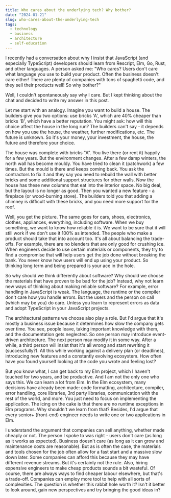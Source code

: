 ```yaml
---
title: Who cares about the underlying tech? Why bother?
date: "2024-01-21"
slug: who-cares-about-the-underlying-tech
tags:
  - technology
  - business
  - architecture
  - self-education
---
```


I recently had a conversation about why I insist that JavaScript (and especially TypeScript) developers should learn from Rescript, Elm, Go, Rust, and other languages. A person asked me: "Who cares? Users don't care what language you use to build your product. Often the business doesn't care either! There are plenty of companies with tons of spaghetti code, and they sell their products well! So why bother?"

Well, I couldn't spontaneously say why I care. But I kept thinking about the chat and decided to write my answer in this post.

Let me start with an analogy. Imagine you want to build a house. The builders give you two options: use bricks 'A', which are 40% cheaper than bricks 'B', which have a better reputation. You might ask: how will this choice affect the house in the long run? The builders can't say - it depends on how you use the house, the weather, further modifications, etc. The future is unknown. So it's your money, your investment, the house, the future and therefore your choice.

The house was complete with bricks "A". You live there (or rent it) happily for a few years. But the environment changes. After a few damp winters, the north wall has become mouldy. You have tried to clean it (patchwork) a few times. But the mould is there and keeps coming back. You ask the contractors to fix it and they say you need to rebuild the wall with better bricks and some additional support structures for other walls. Now the house has these new columns that eat into the interior space. No big deal, but the layout is no longer as good. Then you wanted a new feature - a fireplace (or wood-burning stove). The builders told you that adding a chimney is difficult with these bricks, and you need more support for the roof.

Well, you get the picture. The same goes for cars, shoes, electronics, clothes, appliances, everything, including software. When we buy something, we want to know how reliable it is. We want to be sure that it will still work if we don't use it 100% as intended. The people who make a product should take that into account too. It's all about balancing the trade-offs. For example, there are no blenders that are only good for crushing ice. When engineers decide to use certain materials or components, they try to find a compromise that will help users get the job done without breaking the bank. You never know how users will end up using your product. So thinking long term and being prepared is your ace in the hole.

So why should we think differently about software? Why should we choose the materials that have proven to be bad for the job? Instead, why not learn new ways of thinking about making reliable software? For example, error handling in JavaScript is weak. The language, the runtime or the compiler don't care how you handle errors. But the users and the person on call (which may be you) do care. Unless you learn to represent errors as data and adopt TypeScript in your JavaScript projects.

The architectural patterns we choose also play a role. But I'd argue that it's mostly a business issue because it determines how slow the company gets over time. You see, people leave, taking important knowledge with them, and the documentation gets neglected. So one person may introduce event-driven architecture. The next person may modify it in some way. After a while, a third person will insist that it's all wrong and start rewriting it (successfully?). All this while working against a delivery plan (or deadlines), introducing new features and a constantly evolving ecosystem. How often have you found yourself looking at the code you wrote and feeling lost?

But you know what, I can get back to my Elm project, which I haven't touched for two years, and be productive. And I am not the only one who says this. We can learn a lot from Elm. In the Elm ecosystem, many decisions have already been made: code formatting, architecture, compiler, error handling, core libraries, 3rd party libraries, communication with the rest of the world, and more. You just need to focus on implementing the application. The icing on the cake is that there are no runtime exceptions in Elm programs. Why shouldn't we learn from that? Besides, I'd argue that every senior+ (front-end) engineer needs to write one or two applications in Elm.

I understand the argument that companies can sell anything, whether made cheaply or not. The person I spoke to was right - users don't care (as long as it works as expected). Business doesn't care (as long as it can grow and maintenance costs are reasonable). But as is often the case, the materials and tools chosen for the job often allow for a fast start and a massive slow down later. Some companies can afford this because they may have different revenue streams. But it's certainly not the rule. Also, hiring expensive engineers to make cheap products sounds a bit wasteful. Of course, there are always ways to find cheaper labour elsewhere, but that's a trade-off. Companies can employ more tool to help with all sorts of complexities. The question is whether this rabbit hole worth it? Isn't it better to look around, gain new perspectives and try bringing the good ideas in?
